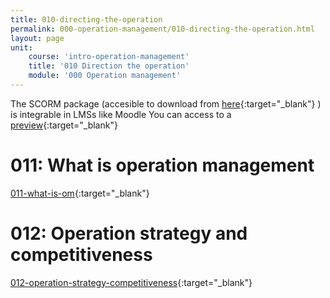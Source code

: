 ```yaml
---
title: 010-directing-the-operation
permalink: 000-operation-management/010-directing-the-operation.html
layout: page
unit:
    course: 'intro-operation-management'
    title: '010 Direction the operation'
    module: '000 Operation management'
---
```

The SCORM package (accesible to download from [here](./SCORM-010-directing-the-operation.zip){:target="_blank"} ) is integrable in LMSs like Moodle
You can access to a [preview](./preview){:target="_blank"}


# 011: What is operation management
[011-what-is-om](./000-operation-management/010-directing-the-operation/011-what-is-om.pdf){:target="_blank"}

  
# 012: Operation strategy and competitiveness
[012-operation-strategy-competitiveness](./000-operation-management/010-directing-the-operation/012-operation-strategy-competitiveness.pdf){:target="_blank"}



